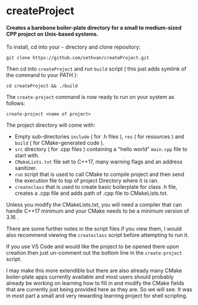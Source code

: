 # createProject
#### Creates a barebone boiler-plate directory for a small to medium-sized CPP project on Unix-based systems.  

To install, cd into your `~` directory and clone repository:
```
git clone https://github.com/sethvan/createProject.git
```
Then cd into `createProject` and run `build` script ( this just adds symlink of the command to your PATH ):
```
cd createProject && ./build
```

The `create-project` command is now ready to run on your system as follows:  
```
create-project <name of project>
```

The project directory will come with:
- Empty sub-directories `include` ( for .h files ), `res` ( for resources ) and `build` ( for CMake-generated code ).
- `src` directory ( for .cpp files ) containing a "hello world" `main.cpp` file to start with.
- `CMakeLists.txt` file set to C++17, many warning flags and an address sanitizer.
- `run` script that is used to call CMake to compile project and then send the execution file to top of project Directory where it is ran.
- `createclass` that is used to create basic boilerplate for class .h file, creates a .cpp file and adds path of .cpp file to CMakeLists.txt.

Unless you modify the CMakeLists.txt, you will need a compiler that can handle C++17 minimum and your CMake needs to be a minimum version of 3.16 . 

There are some further notes in the script files if you view them, I would also recommend viewing the `createclass` script before attempting to run it.  

If you use VS Code and would like the project to be opened there upon creation then just un-comment out the bottom line in the `create-project` script.  

I may make this more extendible but there are also already many CMake boiler-plate apps currently available and most users should probably already be working on learning how to fill in and modify the CMake fields that are currently just being provided here as they are. So we will see. It was in most part
a small and very rewarding learning project for shell scripting.  
